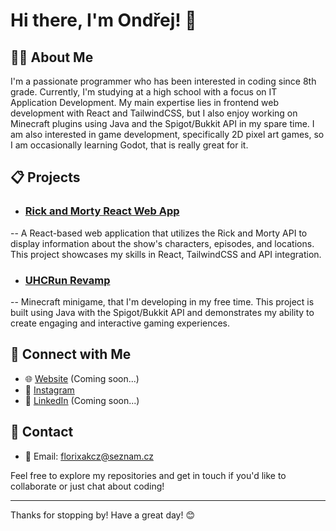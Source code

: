 
# Hi there, I'm Ondřej! 👋

## 👨‍💻 About Me

I'm a passionate programmer who has been interested in coding since 8th grade. Currently, I'm studying at a high school with a focus on IT Application Development. 
My main expertise lies in frontend web development with React and TailwindCSS, but I also enjoy working on Minecraft plugins using Java and the Spigot/Bukkit API in my spare time. 
I am also interested in game development, specifically 2D pixel art games, so I am occasionally learning Godot, that is really great for it.

## 📋 Projects

- ### [Rick and Morty React Web App](https://github.com/florixak/RickAndMortyReactApp)
-- A React-based web application that utilizes the Rick and Morty API to display information about the show's characters, episodes, and locations. This project showcases my skills in React, TailwindCSS and API integration.

- ### [UHCRun Revamp](https://github.com/florixak/UHCRun-Revamp)
-- Minecraft minigame, that I'm developing in my free time. This project is built using Java with the Spigot/Bukkit API and demonstrates my ability to create engaging and interactive gaming experiences.

## 💬 Connect with Me

- 🌐 [Website](https://your-website.com) (Coming soon...)
- 📸 [Instagram](https://instagram.com/florixak)
- 💼 [LinkedIn](https://linkedin.com/in/your-profile) (Coming soon...)

## 📱 Contact

- 📧 Email: florixakcz@seznam.cz

Feel free to explore my repositories and get in touch if you'd like to collaborate or just chat about coding!

---

Thanks for stopping by! Have a great day! 😊

